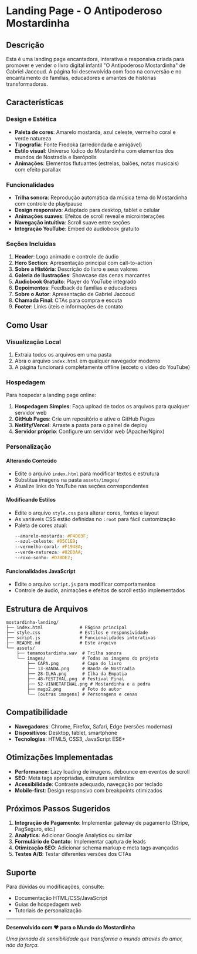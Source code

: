 # Landing Page - O Antipoderoso Mostardinha

## Descrição

Esta é uma landing page encantadora, interativa e responsiva criada para promover e vender o livro digital infantil "O Antipoderoso Mostardinha" de Gabriel Jaccoud. A página foi desenvolvida com foco na conversão e no encantamento de famílias, educadores e amantes de histórias transformadoras.

## Características

### Design e Estética
- **Paleta de cores**: Amarelo mostarda, azul celeste, vermelho coral e verde natureza
- **Tipografia**: Fonte Fredoka (arredondada e amigável)
- **Estilo visual**: Universo lúdico do Mostardinha com elementos dos mundos de Nostradia e Iberópolis
- **Animações**: Elementos flutuantes (estrelas, balões, notas musicais) com efeito parallax

### Funcionalidades
- **Trilha sonora**: Reprodução automática da música tema do Mostardinha com controle de play/pause
- **Design responsivo**: Adaptado para desktop, tablet e celular
- **Animações suaves**: Efeitos de scroll reveal e microinterações
- **Navegação intuitiva**: Scroll suave entre seções
- **Integração YouTube**: Embed do audiobook gratuito

### Seções Incluídas
1. **Header**: Logo animado e controle de áudio
2. **Hero Section**: Apresentação principal com call-to-action
3. **Sobre a História**: Descrição do livro e seus valores
4. **Galeria de Ilustrações**: Showcase das cenas marcantes
5. **Audiobook Gratuito**: Player do YouTube integrado
6. **Depoimentos**: Feedback de famílias e educadores
7. **Sobre o Autor**: Apresentação de Gabriel Jaccoud
8. **Chamada Final**: CTAs para compra e escuta
9. **Footer**: Links úteis e informações de contato

## Como Usar

### Visualização Local
1. Extraia todos os arquivos em uma pasta
2. Abra o arquivo `index.html` em qualquer navegador moderno
3. A página funcionará completamente offline (exceto o vídeo do YouTube)

### Hospedagem
Para hospedar a landing page online:

1. **Hospedagem Simples**: Faça upload de todos os arquivos para qualquer servidor web
2. **GitHub Pages**: Crie um repositório e ative o GitHub Pages
3. **Netlify/Vercel**: Arraste a pasta para o painel de deploy
4. **Servidor próprio**: Configure um servidor web (Apache/Nginx)

### Personalização

#### Alterando Conteúdo
- Edite o arquivo `index.html` para modificar textos e estrutura
- Substitua imagens na pasta `assets/images/`
- Atualize links do YouTube nas seções correspondentes

#### Modificando Estilos
- Edite o arquivo `style.css` para alterar cores, fontes e layout
- As variáveis CSS estão definidas no `:root` para fácil customização
- Paleta de cores atual:
  ```css
  --amarelo-mostarda: #F4D03F;
  --azul-celeste: #85C1E9;
  --vermelho-coral: #F1948A;
  --verde-natureza: #82E0AA;
  --roxo-sonho: #D7BDE2;
  ```

#### Funcionalidades JavaScript
- Edite o arquivo `script.js` para modificar comportamentos
- Controle de áudio, animações e efeitos de scroll estão implementados

## Estrutura de Arquivos

```
mostardinha-landing/
├── index.html              # Página principal
├── style.css               # Estilos e responsividade
├── script.js               # Funcionalidades interativas
├── README.md               # Este arquivo
└── assets/
    ├── temamostardinha.wav  # Trilha sonora
    └── images/              # Todas as imagens do projeto
        ├── CAPA.png         # Capa do livro
        ├── 13-BANDA.png     # Banda de Nostradia
        ├── 28-ILHA.png      # Ilha da Empatia
        ├── 48-FESTIVAL.png  # Festival Final
        ├── 52-VINHETAFINAL.png # Mostardinha e a pedra
        ├── mago2.png        # Foto do autor
        └── [outras imagens] # Personagens e cenas
```

## Compatibilidade

- **Navegadores**: Chrome, Firefox, Safari, Edge (versões modernas)
- **Dispositivos**: Desktop, tablet, smartphone
- **Tecnologias**: HTML5, CSS3, JavaScript ES6+

## Otimizações Implementadas

- **Performance**: Lazy loading de imagens, debounce em eventos de scroll
- **SEO**: Meta tags apropriadas, estrutura semântica
- **Acessibilidade**: Contraste adequado, navegação por teclado
- **Mobile-first**: Design responsivo com breakpoints otimizados

## Próximos Passos Sugeridos

1. **Integração de Pagamento**: Implementar gateway de pagamento (Stripe, PagSeguro, etc.)
2. **Analytics**: Adicionar Google Analytics ou similar
3. **Formulário de Contato**: Implementar captura de leads
4. **Otimização SEO**: Adicionar schema markup e meta tags avançadas
5. **Testes A/B**: Testar diferentes versões dos CTAs

## Suporte

Para dúvidas ou modificações, consulte:
- Documentação HTML/CSS/JavaScript
- Guias de hospedagem web
- Tutoriais de personalização

---

**Desenvolvido com ❤️ para o Mundo do Mostardinha**

*Uma jornada de sensibilidade que transforma o mundo através do amor, não da força.*

